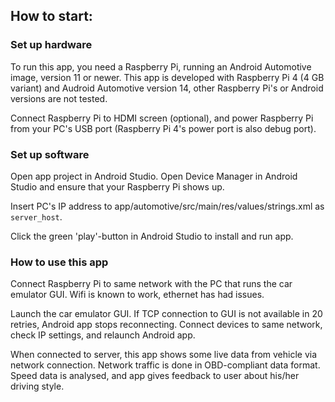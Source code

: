 ## How to start:

### Set up hardware

To run this app, you need a Raspberry Pi, running an Android Automotive image, version 11 or newer. This app is developed with Raspberry Pi 4 (4 GB variant) and Audroid Automotive version 14, other Raspberry Pi's or Android versions are not tested.

Connect Raspberry Pi to HDMI screen (optional), and power Raspberry Pi from your PC's USB port (Raspberry Pi 4's power port is also debug port).

### Set up software

Open app project in Android Studio. Open Device Manager in Android Studio and ensure that your Raspberry Pi shows up.

Insert PC's IP address to app/automotive/src/main/res/values/strings.xml as `server_host`.

Click the green 'play'-button in Android Studio to install and run app.

### How to use this app

Connect Raspberry Pi to same network with the PC that runs the car emulator GUI. Wifi is known to work, ethernet has had issues.

Launch the car emulator GUI. If TCP connection to GUI is not available in 20 retries, Android app stops reconnecting. Connect devices to same network, check IP settings, and relaunch Android app.

When connected to server, this app shows some live data from vehicle via network connection. Network traffic is done in OBD-compliant data format.
Speed data is analysed, and app gives feedback to user about his/her driving style.